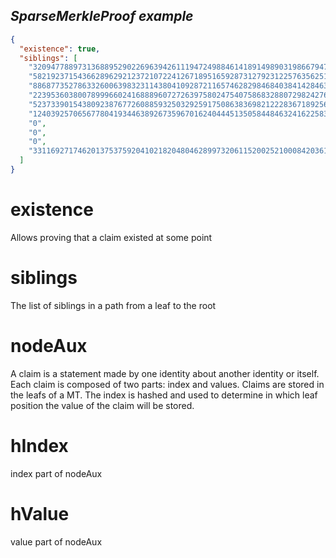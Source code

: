 <h2> <i> SparseMerkleProof example </i> </h2>


```json
{
  "existence": true,
  "siblings": [
    "3209477889731368895290226963942611194724988461418914989031986679474662665977",
    "5821923715436628962921237210722412671895165928731279231225763562513832742516",
    "8868773527863326006398323114380410928721165746282984684038414284639192202613",
    "223953603800789996602416888960727263975802475407586832880729824276914409729",
    "5237339015438092387677260885932503292591750863836982122283671892562100201578",
    "12403925706567780419344638926735967016240444513505844846324162258360029163796",
    "0",
    "0",
    "0",
    "331169271746201375375920410218204804628997320611520025210008420361907998657"
  ]
}
```

# existence

Allows proving that a claim existed at some point

# siblings

The list of siblings in a path from a leaf to the root

# nodeAux

A claim is a statement made by one identity about another identity or itself. Each claim is composed of two parts: index and values. Claims are stored in the leafs of a MT. The index is hashed and used to determine in which leaf position the value of the claim will be stored.

# hIndex

index part of nodeAux

# hValue

value part of nodeAux
